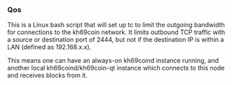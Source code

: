 ### Qos ###

This is a Linux bash script that will set up tc to limit the outgoing bandwidth for connections to the kh69coin network. It limits outbound TCP traffic with a source or destination port of 2444, but not if the destination IP is within a LAN (defined as 192.168.x.x).

This means one can have an always-on kh69coind instance running, and another local kh69coind/kh69coin-qt instance which connects to this node and receives blocks from it.
